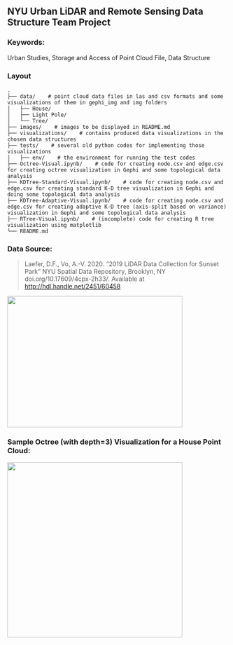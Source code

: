 ## NYU Urban LiDAR and Remote Sensing Data Structure Team Project

### Keywords: 

Urban Studies, Storage and Access of Point Cloud File, Data Structure

### Layout
```
.
├── data/    # point cloud data files in las and csv formats and some visualizations of them in gephi_img and img folders
│   ├── House/
│   ├── Light Pole/
│   └── Tree/
├── images/    # images to be displayed in README.md
├── visualizations/    # contains produced data visualizations in the chosen data structures
├── tests/    # several old python codes for implementing those visualizations
│   ├── env/    # the environment for running the test codes
├── Octree-Visual.ipynb/    # code for creating node.csv and edge.csv for creating octree visualization in Gephi and some topological data analysis
├── KDTree-Standard-Visual.ipynb/    # code for creating node.csv and edge.csv for creating standard K-D tree visualization in Gephi and doing some topological data analysis
├── KDTree-Adaptive-Visual.ipynb/    # code for creating node.csv and edge.csv for creating adaptive K-D tree (axis-split based on variance) visualization in Gephi and some topological data analysis
├── RTree-Visual.ipynb/    # (incomplete) code for creating R tree visualization using matplotlib
└── README.md
```

### Data Source:
> Laefer, D.F., Vo, A.-V. 2020. “2019 LiDAR Data Collection for Sunset Park” NYU Spatial Data Repository, Brooklyn, NY doi.org/10.17609/4cpx-2h33/. Available at http://hdl.handle.net/2451/60458

<img src="images/data.png" width="400" height="300">

### Sample Octree (with depth=3) Visualization for a House Point Cloud:

<img src="images/incomplete_octree_visual.png" width="400" height="400">
